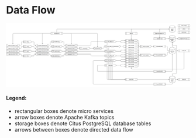 # Data Flow

![Data flow across Granary](../../.gitbook/assets/dataflow.PNG)

#### Legend:

* rectangular boxes denote micro services
* arrow boxes denote Apache Kafka topics
* storage boxes denote Citus PostgreSQL database tables
* arrows between boxes denote directed data flow

  





